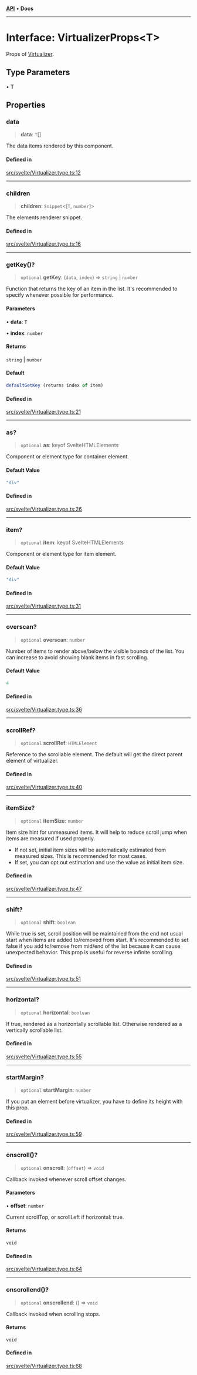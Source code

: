[**API**](../../API.md) • **Docs**

***

# Interface: VirtualizerProps\<T\>

Props of [Virtualizer](../variables/VList.md).

## Type Parameters

• **T**

## Properties

### data

> **data**: `T`[]

The data items rendered by this component.

#### Defined in

[src/svelte/Virtualizer.type.ts:12](https://github.com/inokawa/virtua/blob/98aa56b9fcaf2174be1b18d019adf2076098e81d/src/svelte/Virtualizer.type.ts#L12)

***

### children

> **children**: `Snippet`\<[`T`, `number`]\>

The elements renderer snippet.

#### Defined in

[src/svelte/Virtualizer.type.ts:16](https://github.com/inokawa/virtua/blob/98aa56b9fcaf2174be1b18d019adf2076098e81d/src/svelte/Virtualizer.type.ts#L16)

***

### getKey()?

> `optional` **getKey**: (`data`, `index`) => `string` \| `number`

Function that returns the key of an item in the list. It's recommended to specify whenever possible for performance.

#### Parameters

• **data**: `T`

• **index**: `number`

#### Returns

`string` \| `number`

#### Default

```ts
defaultGetKey (returns index of item)
```

#### Defined in

[src/svelte/Virtualizer.type.ts:21](https://github.com/inokawa/virtua/blob/98aa56b9fcaf2174be1b18d019adf2076098e81d/src/svelte/Virtualizer.type.ts#L21)

***

### as?

> `optional` **as**: keyof SvelteHTMLElements

Component or element type for container element.

#### Default Value

```ts
"div"
```

#### Defined in

[src/svelte/Virtualizer.type.ts:26](https://github.com/inokawa/virtua/blob/98aa56b9fcaf2174be1b18d019adf2076098e81d/src/svelte/Virtualizer.type.ts#L26)

***

### item?

> `optional` **item**: keyof SvelteHTMLElements

Component or element type for item element.

#### Default Value

```ts
"div"
```

#### Defined in

[src/svelte/Virtualizer.type.ts:31](https://github.com/inokawa/virtua/blob/98aa56b9fcaf2174be1b18d019adf2076098e81d/src/svelte/Virtualizer.type.ts#L31)

***

### overscan?

> `optional` **overscan**: `number`

Number of items to render above/below the visible bounds of the list. You can increase to avoid showing blank items in fast scrolling.

#### Default Value

```ts
4
```

#### Defined in

[src/svelte/Virtualizer.type.ts:36](https://github.com/inokawa/virtua/blob/98aa56b9fcaf2174be1b18d019adf2076098e81d/src/svelte/Virtualizer.type.ts#L36)

***

### scrollRef?

> `optional` **scrollRef**: `HTMLElement`

Reference to the scrollable element. The default will get the direct parent element of virtualizer.

#### Defined in

[src/svelte/Virtualizer.type.ts:40](https://github.com/inokawa/virtua/blob/98aa56b9fcaf2174be1b18d019adf2076098e81d/src/svelte/Virtualizer.type.ts#L40)

***

### itemSize?

> `optional` **itemSize**: `number`

Item size hint for unmeasured items. It will help to reduce scroll jump when items are measured if used properly.

- If not set, initial item sizes will be automatically estimated from measured sizes. This is recommended for most cases.
- If set, you can opt out estimation and use the value as initial item size.

#### Defined in

[src/svelte/Virtualizer.type.ts:47](https://github.com/inokawa/virtua/blob/98aa56b9fcaf2174be1b18d019adf2076098e81d/src/svelte/Virtualizer.type.ts#L47)

***

### shift?

> `optional` **shift**: `boolean`

While true is set, scroll position will be maintained from the end not usual start when items are added to/removed from start. It's recommended to set false if you add to/remove from mid/end of the list because it can cause unexpected behavior. This prop is useful for reverse infinite scrolling.

#### Defined in

[src/svelte/Virtualizer.type.ts:51](https://github.com/inokawa/virtua/blob/98aa56b9fcaf2174be1b18d019adf2076098e81d/src/svelte/Virtualizer.type.ts#L51)

***

### horizontal?

> `optional` **horizontal**: `boolean`

If true, rendered as a horizontally scrollable list. Otherwise rendered as a vertically scrollable list.

#### Defined in

[src/svelte/Virtualizer.type.ts:55](https://github.com/inokawa/virtua/blob/98aa56b9fcaf2174be1b18d019adf2076098e81d/src/svelte/Virtualizer.type.ts#L55)

***

### startMargin?

> `optional` **startMargin**: `number`

If you put an element before virtualizer, you have to define its height with this prop.

#### Defined in

[src/svelte/Virtualizer.type.ts:59](https://github.com/inokawa/virtua/blob/98aa56b9fcaf2174be1b18d019adf2076098e81d/src/svelte/Virtualizer.type.ts#L59)

***

### onscroll()?

> `optional` **onscroll**: (`offset`) => `void`

Callback invoked whenever scroll offset changes.

#### Parameters

• **offset**: `number`

Current scrollTop, or scrollLeft if horizontal: true.

#### Returns

`void`

#### Defined in

[src/svelte/Virtualizer.type.ts:64](https://github.com/inokawa/virtua/blob/98aa56b9fcaf2174be1b18d019adf2076098e81d/src/svelte/Virtualizer.type.ts#L64)

***

### onscrollend()?

> `optional` **onscrollend**: () => `void`

Callback invoked when scrolling stops.

#### Returns

`void`

#### Defined in

[src/svelte/Virtualizer.type.ts:68](https://github.com/inokawa/virtua/blob/98aa56b9fcaf2174be1b18d019adf2076098e81d/src/svelte/Virtualizer.type.ts#L68)
